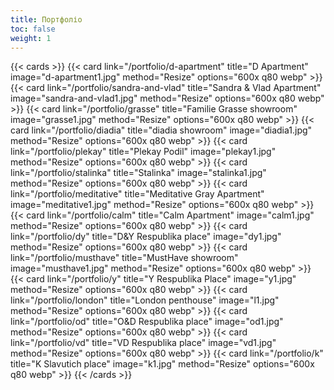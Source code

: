 ```yaml
---
title: Портфоліо
toc: false
weight: 1
---
```


{{< cards >}}
  {{< card link="/portfolio/d-apartment" title="D Apartment" image="d-apartment1.jpg" method="Resize" options="600x q80 webp" >}}
  {{< card link="/portfolio/sandra-and-vlad" title="Sandra & Vlad Apartment" image="sandra-and-vlad1.jpg" method="Resize" options="600x q80 webp" >}}
  {{< card link="/portfolio/grasse" title="Familie Grasse showroom" image="grasse1.jpg" method="Resize" options="600x q80 webp" >}}
  {{< card link="/portfolio/diadia" title="diadia showroom" image="diadia1.jpg" method="Resize" options="600x q80 webp" >}}
  {{< card link="/portfolio/plekay" title="Plekay Podil" image="plekay1.jpg" method="Resize" options="600x q80 webp" >}}
  {{< card link="/portfolio/stalinka" title="Stalinka" image="stalinka1.jpg" method="Resize" options="600x q80 webp" >}}
  {{< card link="/portfolio/meditative" title="Meditative Gray Apartment" image="meditative1.jpg" method="Resize" options="600x q80 webp" >}}
  {{< card link="/portfolio/calm" title="Calm Apartment" image="calm1.jpg" method="Resize" options="600x q80 webp" >}}
  {{< card link="/portfolio/dy" title="D&Y Respublika place" image="dy1.jpg" method="Resize" options="600x q80 webp" >}}
  {{< card link="/portfolio/musthave" title="MustHave showroom" image="musthave1.jpg" method="Resize" options="600x q80 webp" >}}
  {{< card link="/portfolio/y" title="Y Respublika Place" image="y1.jpg" method="Resize" options="600x q80 webp" >}}
  {{< card link="/portfolio/london" title="London penthouse" image="l1.jpg" method="Resize" options="600x q80 webp" >}}
  {{< card link="/portfolio/od" title="O&D Respublika place" image="od1.jpg" method="Resize" options="600x q80 webp" >}}
  {{< card link="/portfolio/vd" title="VD Respublika place" image="vd1.jpg" method="Resize" options="600x q80 webp" >}}
  {{< card link="/portfolio/k" title="K Slavutich place" image="k1.jpg" method="Resize" options="600x q80 webp" >}}
{{< /cards >}}
